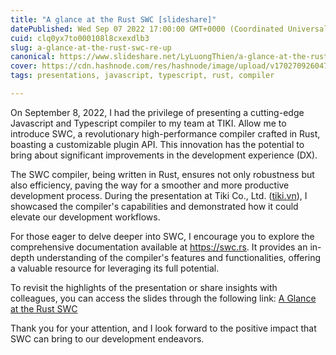```yaml
---
title: "A glance at the Rust SWC [slideshare]"
datePublished: Wed Sep 07 2022 17:00:00 GMT+0000 (Coordinated Universal Time)
cuid: clq0yx7to000108l8cxexdlb3
slug: a-glance-at-the-rust-swc-re-up
canonical: https://www.slideshare.net/LyLuongThien/a-glance-at-the-rust-swc
cover: https://cdn.hashnode.com/res/hashnode/image/upload/v1702709260470/b29da4a8-7897-4abb-819c-7883339d63a0.png
tags: presentations, javascript, typescript, rust, compiler

---
```


On September 8, 2022, I had the privilege of presenting a cutting-edge Javascript and Typescript compiler to my team at TIKI. Allow me to introduce SWC, a revolutionary high-performance compiler crafted in Rust, boasting a customizable plugin API. This innovation has the potential to bring about significant improvements in the development experience (DX).

The SWC compiler, being written in Rust, ensures not only robustness but also efficiency, paving the way for a smoother and more productive development process. During the presentation at Tiki Co., Ltd. ([tiki.vn](http://tiki.vn)), I showcased the compiler's capabilities and demonstrated how it could elevate our development workflows.

For those eager to delve deeper into SWC, I encourage you to explore the comprehensive documentation available at https://swc.rs. It provides an in-depth understanding of the compiler's features and functionalities, offering a valuable resource for leveraging its full potential.

To revisit the highlights of the presentation or share insights with colleagues, you can access the slides through the following link:  [A Glance at the Rust SWC](https://www.slideshare.net/LyLuongThien/a-glance-at-the-rust-swc)

Thank you for your attention, and I look forward to the positive impact that SWC can bring to our development endeavors.